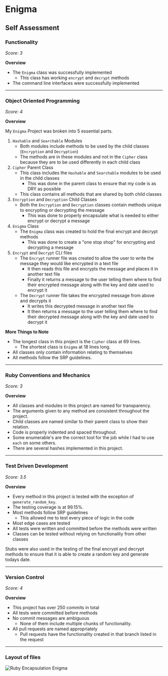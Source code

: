 # Enigma

## Self Assessment

### Functionality

*Score: 3*

**Overview**
- The `Enigma` class was successfully implemented
    - This class has working `encrypt` and `decrypt` methods
- The command line interfaces were successfully implemented

___
### Object Oriented Programming

*Score: 4*

**Overview**

My `Enigma` Project was broken into 5 essential parts.

1. `Hashable` and `Searchable` Modules
    - Both modules include methods to be used by the child classes (`Encryption` and `Decryption`)
    - The methods are in these modules and not in the `Cipher` class because they are to be used differently in each child class
2. `Cipher` Parent Class
    - This class includes the `Hashable` and `Searchable` modules to be used in the child classes
        - This was done in the parent class to ensure that my code is as DRY as possible
    - This class contains all methods that are shared by both child classes
3. `Encryption` and `Decryption` Child Classes
    - Both the `Encryption` and `Decryption` classes contain methods unique to encrypting or decrypting the message
        - This was done to properly encapsulate what is needed to either encrypt or decrypt a message
4. `Enigma` Class
    - The `Enigma` class was created to hold the final encrypt and decrypt methods
        - This was done to create a "one stop shop" for encrypting and decrypting a message
5. `Encrypt` and `Decrypt` CLI files
    - The `Encrypt` runner file was created to allow the user to write the message they would like encrypted in a text file
        - It then reads this file and encrypts the message and places it in another text file
        - Finally it returns a message to the user telling them where to find their encrypted message along with the key and date used to encrypt it
    - The `Decrypt` runner file takes the encrypted message from above and decrypts it
        - It writes this decrypted message in another text file
        - It then returns a message to the user telling them where to find their decrypted message along with the key and date used to decrypt it

**More Things to Note**
- The longest class in this project is the `Cipher` class at 69 lines.
    - The shortest class is `Enigma` at 18 lines long.
- All classes only contain information relating to themselves
- All methods follow the SRP guidelines.

___
### Ruby Conventions and Mechanics

*Score: 3*

**Overview**

- All classes and modules in this project are named for transparency.
- The arguments given to any method are consistent throughout the project.
- Child classes are named similar to their parent class to show their relation.
- Code is properly indented and spaced throughout.
- Some enumerable's are the correct tool for the job while I had to use `each` on some others.
- There are several hashes implemented in this project.

___
### Test Driven Development

*Score: 3.5*

**Overview**
- Every method in this project is tested with the exception of `generate_random_key`.
- The testing coverage is at 99.15%.
- Most methods follow SRP guidelines
    - This allowed me to test every piece of logic in the code
- Most edge cases are tested
- All tests were written and committed before the methods were written
- Classes can be tested without relying on functionality from other classes

Stubs were also used in the testing of the final encrypt and decrypt methods to ensure that it is able to create a random key and generate todays date.

___
### Version Control

*Score: 4*

**Overview**
- This project has over 250 commits in total
- All tests were committed before methods
- No commit messages are ambiguous
    - None of them include multiple chunks of functionality.
- All pull requests are named appropriately
    - Pull requests have the functionality created in that branch listed in the request

___
### Layout of files

![Ruby Encapsulation Enigma](https://user-images.githubusercontent.com/55028065/75744627-11382080-5cd2-11ea-9255-9ff76900479f.jpg "File Layout")
